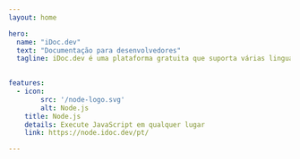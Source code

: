 ```yaml
---
layout: home

hero:
  name: "iDoc.dev"
  text: "Documentação para desenvolvedores"
  tagline: iDoc.dev é uma plataforma gratuita que suporta várias linguagens e frameworks, além de diversos idiomas de documentação, dedicada aos desenvolvedores.
  

features:
  - icon:
        src: '/node-logo.svg'
        alt: Node.js
    title: Node.js
    details: Execute JavaScript em qualquer lugar
    link: https://node.idoc.dev/pt/

---
```

